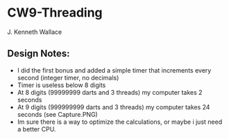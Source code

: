 # CW9-Threading
J. Kenneth Wallace

## Design Notes:
- I did the first bonus and added a simple timer that increments every second (integer timer, no decimals)
- Timer is useless below 8 digits
- At 8 digits (99999999 darts and 3 threads) my computer takes 2 seconds
- At 9 digits (999999999 darts and 3 threads) my computer takes 24 seconds (see Capture.PNG)
- Im sure there is a way to optimize the calculations, or maybe i just need a better CPU.
